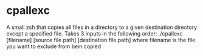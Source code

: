 # cpallexc
A small zsh that copies all files in a directory to a given destination directory except a specified file.
Takes 3 inputs in the following order:
./cpallexc [filename] [source file path] [destination file path]
where filename is the file you want to exclude from bein copied
